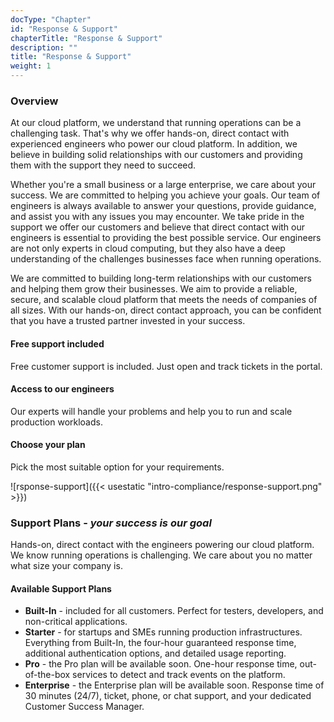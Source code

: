 ```yaml
---
docType: "Chapter"
id: "Response & Support"
chapterTitle: "Response & Support"
description: ""
title: "Response & Support"
weight: 1
---
```


### Overview

At our cloud platform, we understand that running operations can be a challenging task. That's why we offer hands-on, direct contact with experienced engineers who power our cloud platform. In addition, we believe in building solid relationships with our customers and providing them with the support they need to succeed.

Whether you're a small business or a large enterprise, we care about your success. We are committed to helping you achieve your goals. Our team of engineers is always available to answer your questions, provide guidance, and assist you with any issues you may encounter. We take pride in the support we offer our customers and believe that direct contact with our engineers is essential to providing the best possible service. Our engineers are not only experts in cloud computing, but they also have a deep understanding of the challenges businesses face when running operations.

We are committed to building long-term relationships with our customers and helping them grow their businesses. We aim to provide a reliable, secure, and scalable cloud platform that meets the needs of companies of all sizes. With our hands-on, direct contact approach, you can be confident that you have a trusted partner invested in your success.

#### Free support included

Free customer support is included. Just open and track tickets in the portal.

#### Access to our engineers

Our experts will handle your problems and help you to run and scale production workloads.

#### Choose your plan

Pick the most suitable option for your requirements.

![rsponse-support]({{< usestatic "intro-compliance/response-support.png" >}})

### Support Plans - *your success is our goal*

Hands-on, direct contact with the engineers powering our cloud platform. We know running operations is challenging. We care about you no matter what size your company is.

#### Available Support Plans

- **Built-In** - included for all customers. Perfect for testers, developers, and non-critical applications.
- **Starter** - for startups and SMEs running production infrastructures. Everything from Built-In, the four-hour guaranteed response time, additional authentication options, and detailed usage reporting.
- **Pro** - the Pro plan will be available soon. One-hour response time, out-of-the-box services to detect and track events on the platform.
- **Enterprise** - the Enterprise plan will be available soon. Response time of 30 minutes (24/7), ticket, phone, or chat support, and your dedicated Customer Success Manager.
